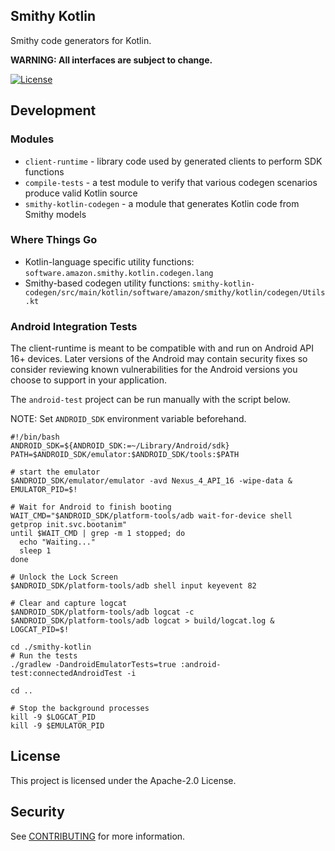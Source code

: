 ## Smithy Kotlin

Smithy code generators for Kotlin.

**WARNING: All interfaces are subject to change.**

[![License][apache-badge]][apache-url]

[apache-badge]: https://img.shields.io/badge/License-Apache%202.0-blue.svg
[apache-url]: LICENSE

## Development

### Modules

* `client-runtime` - library code used by generated clients to perform SDK functions
* `compile-tests` - a test module to verify that various codegen scenarios produce valid Kotlin source  
* `smithy-kotlin-codegen` - a module that generates Kotlin code from Smithy models

### Where Things Go

* Kotlin-language specific utility functions: `software.amazon.smithy.kotlin.codegen.lang`
* Smithy-based codegen utility functions: `smithy-kotlin-codegen/src/main/kotlin/software/amazon/smithy/kotlin/codegen/Utils.kt`

### Android Integration Tests

The client-runtime is meant to be compatible with and run on Android API 16+ devices.
Later versions of the Android may contain security fixes so consider reviewing
known vulnerabilities for the Android versions you choose to support in your
application.

The `android-test` project can be run manually with the script below. 

NOTE: Set `ANDROID_SDK` environment variable beforehand.

```
#!/bin/bash
ANDROID_SDK=${ANDROID_SDK:=~/Library/Android/sdk}
PATH=$ANDROID_SDK/emulator:$ANDROID_SDK/tools:$PATH

# start the emulator
$ANDROID_SDK/emulator/emulator -avd Nexus_4_API_16 -wipe-data & EMULATOR_PID=$!

# Wait for Android to finish booting
WAIT_CMD="$ANDROID_SDK/platform-tools/adb wait-for-device shell getprop init.svc.bootanim"
until $WAIT_CMD | grep -m 1 stopped; do
  echo "Waiting..."
  sleep 1
done

# Unlock the Lock Screen
$ANDROID_SDK/platform-tools/adb shell input keyevent 82

# Clear and capture logcat
$ANDROID_SDK/platform-tools/adb logcat -c
$ANDROID_SDK/platform-tools/adb logcat > build/logcat.log &
LOGCAT_PID=$!

cd ./smithy-kotlin
# Run the tests
./gradlew -DandroidEmulatorTests=true :android-test:connectedAndroidTest -i

cd ..

# Stop the background processes
kill -9 $LOGCAT_PID
kill -9 $EMULATOR_PID
```

## License

This project is licensed under the Apache-2.0 License.

## Security

See [CONTRIBUTING](CONTRIBUTING.md#security-issue-notifications) for more information.

